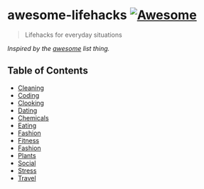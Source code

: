 # awesome-lifehacks [![Awesome](https://cdn.rawgit.com/sindresorhus/awesome/d7305f38d29fed78fa85652e3a63e154dd8e8829/media/badge.svg)](https://github.com/proloser/awesome-lifehacks)

> Lifehacks for everyday situations

*Inspired by the [awesome](https://github.com/sindresorhus/awesome) list thing.*

## Table of Contents

- [Cleaning](./Cleaning.md)
- [Coding](./Coding.md)
- [Clooking](./Cooking.md)
- [Dating](./Dating.md)
- [Chemicals](./Drugs.md)
- [Eating](./Eating.md)
- [Fashion](./Fashion.md)
- [Fitness](./Fitness.md)
- [Fashion](./Fashion.md)
- [Plants](./Plants.md)
- [Social](./Social.md)
- [Stress](./Stress.md)
- [Travel](./Travel.md)

